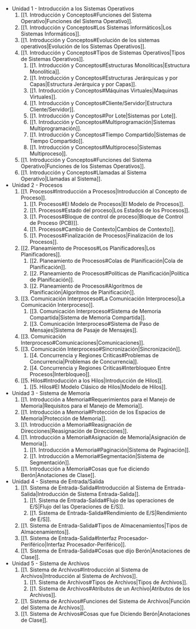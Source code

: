 - Unidad 1 - Introducción a los Sistemas Operativos
	1. [[1. Introducción y Conceptos#Funciones del Sistema Operativo|Funciones del Sistema Operativo]].
	2. [[1. Introducción y Conceptos#Los Sistemas Informáticos|Los Sistemas Informáticos]].
	3. [[1. Introducción y Conceptos#Evolución de los sistemas operativos|Evolución de los Sistemas Operativos]].
	4. [[1. Introducción y Conceptos#Tipos de Sistemas Operativos|Tipos de Sistemas Operativos]].
		1. [[1. Introducción y Conceptos#Estructuras Monolíticas|Estructura Monolítica]].
		2. [[1. Introducción y Conceptos#Estructuras Jerárquicas y por Capas|Estructura Jerárquica y por Capas]].
		3. [[1. Introducción y Conceptos#Máquinas Virtuales|Maquinas Virtuales]].
		4. [[1. Introducción y Conceptos#Cliente/Servidor|Estructura Cliente/Servidor]].
		5. [[1. Introducción y Conceptos#Por Lote|Sistemas por Lote]].
		6. [[1. Introducción y Conceptos#Multiprogramación|Sistemas Multiprogramación]].
		7. [[1. Introducción y Conceptos#Tiempo Compartido|Sistemas de Tiempo Compartido]].
		8. [[1. Introducción y Conceptos#Multiproceso|Sistemas Multiproceso]].
	5. [[1. Introducción y Conceptos#Funciones del Sistema Operativo|Funciones de los Sistemas Operativos]].
	6. [[1. Introducción y Conceptos#Llamadas al Sistema Operativo|Llamadas al Sistema]].
- Unidad 2 - Procesos
	1. [[1. Procesos#Introducción a Procesos|Introducción al Concepto de Proceso]].
		1. [[1. Procesos#El Modelo de Procesos|El Modelo de Procesos]].
		2. [[1. Procesos#Estado del proceso|Los Estados de los Procesos]].
		3. [[1. Procesos#Bloque de control de proceso|Bloque de Control de Proceso (PCB)]].
		4. [[1. Procesos#Cambio de Contexto|Cambios de Contexto]].
		5. [[1. Procesos#Finalización de Procesos|Finalización de los Procesos]].
	2. [[2. Planeamiento de Procesos#Los Planificadores|Los Planificadores]].
		1. [[2. Planeamiento de Procesos#Colas de Planificación|Cola de Planificación]].
		2. [[2. Planeamiento de Procesos#Políticas de Planificación|Política de Planificación]].
		3. [[2. Planeamiento de Procesos#Algoritmos de Planificación|Algoritmos de Planificación]].
	3. [[3. Comunicación Interproceso#La Comunicación Interproceso|La Comunicación Interproceso]].
		1. [[3. Comunicación Interproceso#Sistema de Memoria Compartida|Sistema de Memoria Compartida]].
		2. [[3. Comunicación Interproceso#Sistema de Paso de Mensajes|Sistema de Pasaje de Mensajes]].
	4. [[3. Comunicación Interproceso#Comunicaciones|Comunicaciones]].
	5. [[3. Comunicación Interproceso#Sincronización|Sincronización]].
		1. [[4. Concurrencia y Regiones Críticas#Problemas de Concurrencia|Problemas de Concurrencia]].
		2. [[4. Concurrencia y Regiones Críticas#Interbloqueo Entre Procesos|Interbloqueo]].
	6. [[5. Hilos#Introducción a los Hilos|Introducción de Hilos]].
		1. [[5. Hilos#El Modelo Clásico de Hilos|Modelo de Hilos]].
- Unidad 3 - Sistema de Memoria
	1. [[1. Introducción a Memoria#Requerimientos para el Manejo de Memoria|Requisitos para el Manejo de Memoria]].
	2. [[1. Introducción a Memoria#Protección de los Espacios de Memoria|Protección de Memoria]].
	3. [[1. Introducción a Memoria#Reasignación de Direcciones|Reasignación de Direcciones]].
	4. [[1. Introducción a Memoria#Asignación de Memoria|Asignación de Memoria]].
		1. [[1. Introducción a Memoria#Paginación|Sistema de Paginación]].
		2. [[1. Introducción a Memoria#Segmentación|Sistema de Segmentación]].
	5. [[1. Introducción a Memoria#Cosas que fue diciendo Berón|Anotaciones de Clase]].
- Unidad 4 - Sistema de Entrada/Salida
	1. [[1. Sistema de Entrada-Salida#Introducción al Sistema de Entrada-Salida|Introducción de Sistema Entrada-Salida]].
		1. [[1. Sistema de Entrada-Salida#Flujo de las operaciones de E/S|Flujo del las Operaciones de E/S]].
		2. [[1. Sistema de Entrada-Salida#Rendimiento de E/S|Rendimiento de E/S]].
	2. [[1. Sistema de Entrada-Salida#Tipos de Almacenamientos|Tipos de Almacenamientos]].
	3. [[1. Sistema de Entrada-Salida#Interfaz Procesador-Periférico|Interfaz Procesador-Periférico]].
	4. [[1. Sistema de Entrada-Salida#Cosas que dijo Berón|Anotaciones de Clase]].
- Unidad 5 - Sistema de Archivos
	1. [[1. Sistema de Archivos#Introducción al Sistema de Archivos|Introducción al Sistema de Archivos]].
		1. [[1. Sistema de Archivos#Tipos de Archivos|Tipos de Archivos]].
		2. [[1. Sistema de Archivos#Atributos de un Archivo|Atributos de los Archivos]].
	2. [[1. Sistema de Archivos#Funciones del Sistema de Archivos|Función del Sistema de Archivos]].
	3. [[1. Sistema de Archivos#Cosas que fue Diciendo Berón|Anotaciones de Clase]].